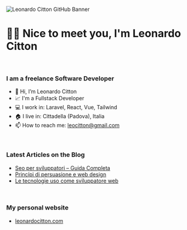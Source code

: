 ![Leonardo Citton GitHub Banner](https://media-exp1.licdn.com/dms/image/C4E16AQEfgx7rwFaVHA/profile-displaybackgroundimage-shrink_350_1400/0/1636313969420?e=1649894400&v=beta&t=vtKmbZ6INOF77sbcxLok3LykUT47IIITH33U3q9jOeg)

<h1 align="left">👋🏼 Nice to meet you, I'm Leonardo Citton</h1>

<br>

<h3> I am a freelance Software Developer </h3>

- 👤 Hi, I’m Leonardo Citton
- 📈 I'm a Fullstack Developer
- 💻 I work in: Laravel, React, Vue, Tailwind
- 🏠 I live in: Cittadella (Padova), Italia
- 📫 How to reach me: leocitton@gmail.com

<br>

<h3> Latest Articles on the Blog </h3>

<!-- BLOG-POST-LIST:START -->
- [Seo per sviluppatori – Guida Completa](https://leonardocitton.com/blog/seo-per-sviluppatori-guida-completa)
- [Princípi di persuasione e web design](https://leonardocitton.com/blog/princ%C3%ADpi-di-persuasione-e-web-design)
- [Le tecnologie uso come sviluppatore web](https://leonardocitton.com/blog/che-tecnologie-uso-come-sviluppatore-web)
<!-- BLOG-POST-LIST:END -->

<br>

<h3> My personal website </h3>

<!-- BLOG-POST-LIST:START -->
- [leonardocitton.com](https://leonardocitton.com)
<!-- BLOG-POST-LIST:END -->
